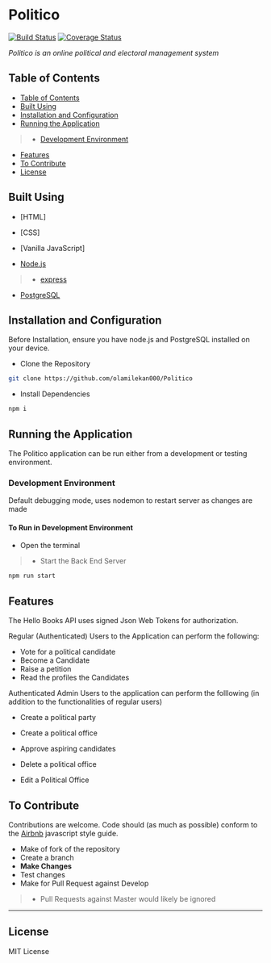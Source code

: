 # Politico

[![Build Status](https://travis-ci.org/olamilekan000/Politico.svg?branch=ch-set-up-travis-163579249)](https://travis-ci.org/olamilekan000/Politico) [![Coverage Status](https://coveralls.io/repos/github/olamilekan000/Politico/badge.svg?branch=ch-set-up-travis-163579249)](https://coveralls.io/github/olamilekan000/Politico?branch=ch-set-up-travis-163579249)

*Politico is an online political and electoral management system*

## Table of Contents

* [Table of Contents](#table-of-contents)
* [Built Using](#built-using)
* [Installation and Configuration](#installation-and-configuration)
* [Running the Application](#running-the-application)
>- [Development Environment](#development-environment)
* [Features](#features)
* [To Contribute](#to-contribute)
* [License](#license)

## Built Using

* [HTML]

* [CSS]

* [Vanilla JavaScript]

* [Node.js](<https://nodejs.org/en/>)
>- [express](<https://expressjs.com/>)

* [PostgreSQL](<https://www.postgresql.org/>)

## Installation and Configuration

Before Installation, ensure you have node.js and PostgreSQL installed on your device.

* Clone the Repository

```bash
git clone https://github.com/olamilekan000/Politico
```

* Install Dependencies
```bash
npm i
```

## Running the Application

The Politico application can be run either from a development or testing environment.

### Development Environment

Default debugging mode, uses nodemon to restart server as changes are made

#### To Run in Development Environment

* Open the terminal
>- Start the Back End Server

```bash
npm run start
```

## Features

The Hello Books API uses signed Json Web Tokens for authorization.

Regular (Authenticated) Users to the Application can perform the following:

* Vote for a political candidate
* Become a Candidate
* Raise a petition
* Read the profiles the Candidates

Authenticated Admin Users to the application can perform the folllowing (in addition to the functionalities of regular users)

* Create a political party

* Create a political office

* Approve aspiring candidates

* Delete a political office

* Edit a Political Office


## To Contribute

Contributions are welcome.
Code should (as much as possible) conform to the [Airbnb](<https://github.com/airbnb/javascript>) javascript style guide.

* Make of fork of the repository
* Create a branch
* **Make Changes**
* Test changes
* Make for Pull Request against Develop
>- Pull Requests against Master would likely be ignored

---

## License

MIT License
